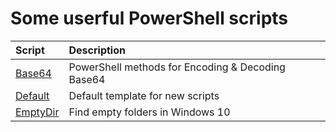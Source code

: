 # Some userful PowerShell scripts

| Script | Description |
| :--- | :--- |
| [Base64](Base64.ps1) | PowerShell methods for Encoding & Decoding Base64 |
| [Default](Default.ps1) | Default template for new scripts |
| [EmptyDir](EmptyDir.ps1) | Find empty folders in Windows 10 |
